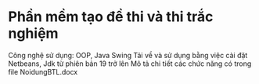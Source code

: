 # Phần mềm tạo đề thi và thi trắc nghiệm
Công nghệ sử dụng: OOP, Java Swing
Tải về và sử dụng bằng việc cài đặt Netbeans, Jdk từ phiên bản 19 trở lên
Mô tả chi tiết các chức năng có trong file NoidungBTL.docx
